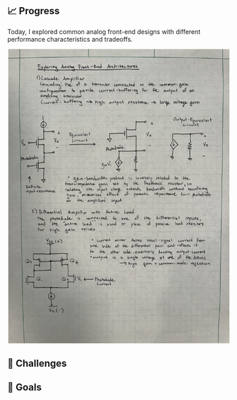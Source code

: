 ## 📈 Progress

Today, I explored common analog front-end designs with different performance characteristics and tradeoffs.

<p align="center">
 <img src="./Images/Day12.jpg" alt="Day12" width="500"/>
</p>

## 🧩 Challenges


## 🥅 Goals
